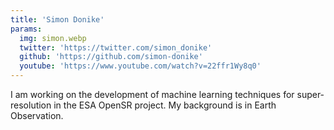 ```yaml
---
title: 'Simon Donike'
params:
  img: simon.webp
  twitter: 'https://twitter.com/simon_donike'
  github: 'https://github.com/simon-donike'
  youtube: 'https://www.youtube.com/watch?v=22ffr1Wy8q0'
---
```


I am working on the development of machine learning techniques for super-resolution in the ESA OpenSR project. My background is in Earth Observation.
